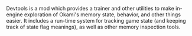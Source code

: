 Devtools is a mod which provides a trainer and other utilities to make in-engine exploration of Okami's memory state, behavior, and other things easier. It includes a run-time system for tracking game state (and keeping track of state flag meanings), as well as other memory inspection tools.

